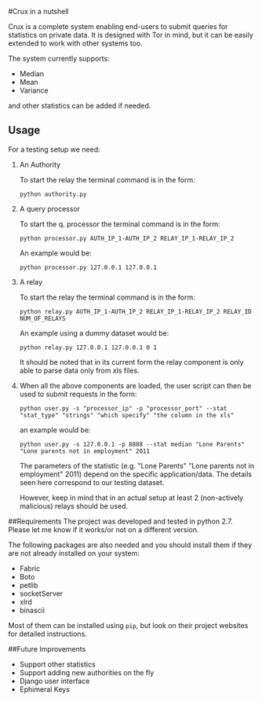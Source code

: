 #Crux in a nutshell


Crux is a complete system enabling end-users to submit queries for statistics on private data. It is designed with Tor in mind, but it can be easily extended to work with other systems too.

The system currently supports:
* Median
* Mean
* Variance

and other statistics can be added if needed.


## Usage

For a testing setup we need:



1. An Authority

	To start the relay the terminal command is in the form:

	`python authority.py`




1. A query processor


	To start the q. processor the terminal command is in the form:

	`python processor.py AUTH_IP_1-AUTH_IP_2 RELAY_IP_1-RELAY_IP_2`


	An example would be:

	`python processor.py 127.0.0.1 127.0.0.1`


1. A relay

	To start the relay the terminal command is in the form:

	`python relay.py AUTH_IP_1-AUTH_IP_2 RELAY_IP_1-RELAY_IP_2 RELAY_ID NUM_OF_RELAYS`




	An example using a dummy dataset would be:

	`python relay.py 127.0.0.1 127.0.0.1 0 1`


	It should be noted that in its current form the relay component is only able to parse data only from xls files.



1. When all the above components are loaded, the user script can then be used to submit requests in the form:

	`python user.py -s "processor_ip" -p "processor_port" --stat "stat_type" "strings" "which specify" "the column in the xls"`

	an example would be:

	`python user.py -s 127.0.0.1 -p 8888 --stat median "Lone Parents" "Lone parents not in employment" 2011`


	The parameters of the statistic (e.g. "Lone Parents" "Lone parents not in employment" 2011) depend on the specific application/data. The details seen here correspond to our testing dataset.

	However, keep in mind that in an actual setup at least 2 (non-actively malicious) relays should be used.


##Requirements
The project was developed and tested in python 2.7. Please let me know if it works/or not on a different version.

The following packages are also needed and you should install them if they are not already installed on your system:

* Fabric
* Boto
* petlib
* socketServer
* xlrd
* binascii

Most of them can be installed using `pip`, but look on their project websites for detailed instructions.

##Future Improvements

* Support other statistics
* Support adding new authorities on the fly
* Django user interface
* Ephimeral Keys
